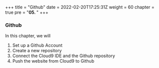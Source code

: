 +++
title = "Github"
date = 2022-02-20T17:25:31Z
weight = 60
chapter = true
pre = "<b>05. </b>"
+++

### Github

In this chapter, we will
1. Set up a Github Account
2. Create a new repository
3. Connect the Cloud9 IDE and the Github repository
4. Push the website from Cloud9 to Github